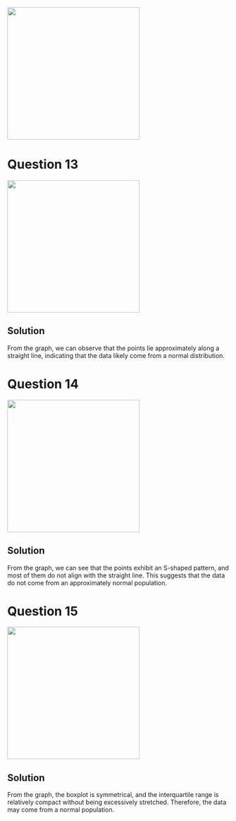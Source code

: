 <img src="https://github.com/user-attachments/assets/002fa759-a4c7-4313-9725-5cf0a6b402a1" width="300">

# Question 13
<img src="https://github.com/user-attachments/assets/ee6a130a-2e56-4e50-8a76-5761383ee101" width="300">

## Solution

From the graph, we can observe that the points lie approximately along a straight line, indicating that the data likely come from a normal distribution.

# Question 14
<img src="https://github.com/user-attachments/assets/63c9b814-db56-4cd6-9efa-d6a37461426c" width="300">

## Solution

From the graph, we can see that the points exhibit an S-shaped pattern, and most of them do not align with the straight line. This suggests that the data do not come from an approximately normal population.

# Question 15
<img src="https://github.com/user-attachments/assets/3da3207c-a8b7-4d63-bd4c-291e4adc93d5" width="300">

## Solution

From the graph, the boxplot is symmetrical, and the interquartile range is relatively compact without being excessively stretched. Therefore, the data may come from a normal population.
